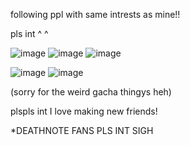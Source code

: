 following ppl with same intrests as mine!! 

pls int ^ ^
 
![image](https://github.com/user-attachments/assets/302eb3fe-a514-493d-984c-8c3e84e3955d)
![image](https://github.com/user-attachments/assets/63174262-0109-477b-9a4f-2a386fdb4285)
![image](https://github.com/user-attachments/assets/9c02ad50-06e7-4cd5-baa2-3c0c6bccd495)


![image](https://github.com/user-attachments/assets/0b145f91-78ac-4228-a065-60fbeab0c5d1)
![image](https://github.com/user-attachments/assets/d4ce2cf4-c604-4660-a167-c3e9bac700c7)



(sorry for the weird gacha thingys heh)


plspls int I love making new friends!

*DEATHNOTE FANS PLS INT SIGH
